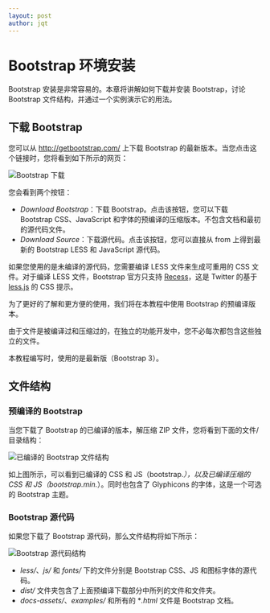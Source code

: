 ```yaml
---
layout: post
author: jqt
---
```

# Bootstrap 环境安装

Bootstrap 安装是非常容易的。本章将讲解如何下载并安装 Bootstrap，讨论 Bootstrap 文件结构，并通过一个实例演示它的用法。

## 下载 Bootstrap

您可以从 http://getbootstrap.com/ 上下载 Bootstrap 的最新版本。当您点击这个链接时，您将看到如下所示的网页：

![Bootstrap 下载](https://www.runoob.com/wp-content/uploads/2014/06/bootstrapdowloadscreen.jpg)

您会看到两个按钮：

- *Download Bootstrap*：下载 Bootstrap。点击该按钮，您可以下载 Bootstrap CSS、JavaScript 和字体的预编译的压缩版本。不包含文档和最初的源代码文件。
- *Download Source*：下载源代码。点击该按钮，您可以直接从 from 上得到最新的 Bootstrap LESS 和 JavaScript 源代码。

如果您使用的是未编译的源代码，您需要编译 LESS 文件来生成可重用的 CSS 文件。对于编译 LESS 文件，Bootstrap 官方只支持 [Recess](http://twitter.github.io/recess/)，这是 Twitter 的基于 [less.js](http://lesscss.org/) 的 CSS 提示。

为了更好的了解和更方便的使用，我们将在本教程中使用 Bootstrap 的预编译版本。

由于文件是被编译过和压缩过的，在独立的功能开发中，您不必每次都包含这些独立的文件。

本教程编写时，使用的是最新版（Bootstrap 3）。

## 文件结构

### 预编译的 Bootstrap

当您下载了 Bootstrap 的已编译的版本，解压缩 ZIP 文件，您将看到下面的文件/目录结构：

![已编译的 Bootstrap 文件结构](https://www.runoob.com/wp-content/uploads/2014/06/compiledfilestructure.jpg)

如上图所示，可以看到已编译的 CSS 和 JS（bootstrap.*），以及已编译压缩的 CSS 和 JS（bootstrap.min.*）。同时也包含了 Glyphicons 的字体，这是一个可选的 Bootstrap 主题。

### Bootstrap 源代码

如果您下载了 Bootstrap 源代码，那么文件结构将如下所示：

![Bootstrap 源代码结构](https://www.runoob.com/wp-content/uploads/2014/06/sourcecodefilestructure.jpg)

- *less/*、*js/* 和 *fonts/* 下的文件分别是 Bootstrap CSS、JS 和图标字体的源代码。
- *dist/* 文件夹包含了上面预编译下载部分中所列的文件和文件夹。
- *docs-assets/*、*examples/* 和所有的 **.html* 文件是 Bootstrap 文档。